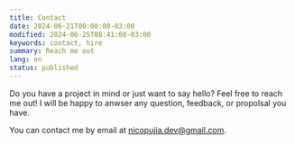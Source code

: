 ```yaml
---
title: Contact
date: 2024-06-21T00:00:00-03:00
modified: 2024-06-25T08:41:08-03:00
keywords: contact, hire
summary: Reach me out
lang: en
status: published
---
```


Do you have a project in mind or just want to say hello? Feel free to reach me out! I will be happy to anwser any question, feedback, or propolsal you have.

You can contact me by email at [nicopujia.dev@gmail.com](mailto:nicopujia.dev@gmail.com).

